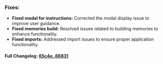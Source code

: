 ### **Fixes:**
- **Fixed modal for instructions:** Corrected the modal display issue to improve user guidance.
- **Fixed memories build:** Resolved issues related to building memories to enhance functionality.
- **Fixed imports:** Addressed import issues to ensure proper application functionality.

#### **Full Changelog:** [65c4e..66831](https://github.com/mediar-ai/screenpipe/compare/65c4e..66831)

